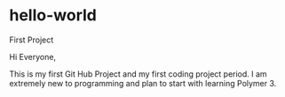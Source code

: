 # hello-world
First Project

Hi Everyone,

This is my first Git Hub Project and my first coding project period. I am extremely new to programming and plan to start with learning Polymer 3.
